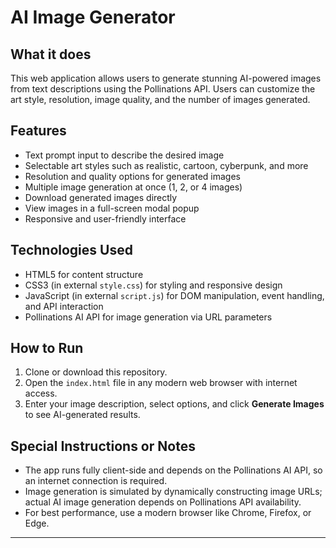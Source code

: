 # AI Image Generator

## What it does
This web application allows users to generate stunning AI-powered images from text descriptions using the Pollinations API. Users can customize the art style, resolution, image quality, and the number of images generated.

## Features
- Text prompt input to describe the desired image
- Selectable art styles such as realistic, cartoon, cyberpunk, and more
- Resolution and quality options for generated images
- Multiple image generation at once (1, 2, or 4 images)
- Download generated images directly
- View images in a full-screen modal popup
- Responsive and user-friendly interface

## Technologies Used
- HTML5 for content structure
- CSS3 (in external `style.css`) for styling and responsive design
- JavaScript (in external `script.js`) for DOM manipulation, event handling, and API interaction
- Pollinations AI API for image generation via URL parameters

## How to Run
1. Clone or download this repository.
2. Open the `index.html` file in any modern web browser with internet access.
3. Enter your image description, select options, and click **Generate Images** to see AI-generated results.

## Special Instructions or Notes
- The app runs fully client-side and depends on the Pollinations AI API, so an internet connection is required.
- Image generation is simulated by dynamically constructing image URLs; actual AI image generation depends on Pollinations API availability.
- For best performance, use a modern browser like Chrome, Firefox, or Edge.

---

